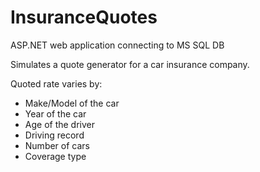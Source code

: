 # InsuranceQuotes
ASP.NET web application connecting to MS SQL DB

Simulates a quote generator for a car insurance company.

Quoted rate varies by:
* Make/Model of the car
* Year of the car
* Age of the driver
* Driving record
* Number of cars
* Coverage type
